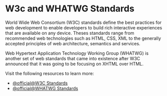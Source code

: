 # W3c and WHATWG Standards

World Wide Web Consortium (W3C) standards define the best practices for web development to enable developers to build rich interactive experiences that are available on any device. Theses standards range from recommended web technologies such as HTML, CSS, XML to the generally accepted principles of web architecture, semantics and services.

Web Hypertext Application Technology Working Group (WHATWG) is another set of web standards that came into existence after W3C announced that it was going to be focusing on XHTML over HTML.

Visit the following resources to learn more:

- [@official@W3C Standards](https://www.w3.org/standards/)
- [@official@WHATWG Standards](https://spec.whatwg.org/)
